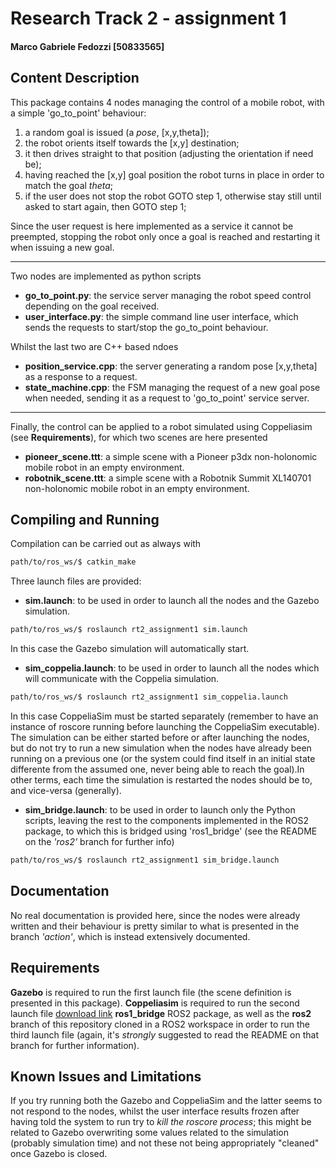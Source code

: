 # Research Track 2 - assignment 1

#### Marco Gabriele Fedozzi [50833565]

## Content Description

This package contains 4 nodes managing the control of a mobile robot, with a simple 'go_to_point' behaviour:
1. a random goal is issued (a _pose_, [x,y,theta]);
2. the robot orients itself towards the [x,y] destination;
3. it then drives straight to that position (adjusting the orientation if need be);
4. having reached the [x,y] goal position the robot turns in place in order to match the goal _theta_;
5. if the user does not stop the robot GOTO step 1, otherwise stay still until asked to start again, then GOTO step 1;

Since the user request is here implemented as a service it cannot be preempted, stopping the robot only once a goal is reached and restarting it when issuing a new goal.

---

Two nodes are implemented as python scripts
- **go_to_point.py**: the service server managing the robot speed control depending on the goal received.
- **user_interface.py**:  the simple command line user interface, which sends the requests to start/stop the go_to_point behaviour.

Whilst the last two are C++ based ndoes
- **position_service.cpp**: the server generating a random pose [x,y,theta] as a response to a request.
- **state_machine.cpp**:  the FSM managing the request of a new goal pose when needed, sending it as a request to 'go_to_point' service server.

---

Finally, the control can be applied to a robot simulated using Coppeliasim (see **Requirements**), for which two scenes are here presented
- **pioneer_scene.ttt**: a simple scene with a Pioneer p3dx non-holonomic mobile robot in an empty environment.
- **robotnik_scene.ttt**: a simple scene with a Robotnik Summit XL140701 non-holonomic mobile robot in an empty environment.

## Compiling and Running

Compilation can be carried out as always with
```bash
path/to/ros_ws/$ catkin_make
```

Three launch files are provided:
- **sim.launch**: to be used in order to launch all the nodes and the Gazebo simulation.
```bash
path/to/ros_ws/$ roslaunch rt2_assignment1 sim.launch
```
In this case the Gazebo simulation will automatically start.

- **sim_coppelia.launch**: to be used in order to launch all the nodes which will communicate with the Coppelia simulation.
```bash
path/to/ros_ws/$ roslaunch rt2_assignment1 sim_coppelia.launch
```
In this case CoppeliaSim must be started separately (remember to have an instance of roscore running before launching the CoppeliaSim executable). The simulation can be either started before or after launching the nodes, but do not try to run a new simulation when the nodes have already been running on a previous one (or the system could find itself in an initial state differente from the assumed one, never being able to reach the goal).In other terms, each time the simulation is restarted the nodes should be to, and vice-versa (generally).

- **sim_bridge.launch**: to be used in order to launch only the Python scripts, leaving the rest to the components implemented in the ROS2 package, to which this is bridged using 'ros1_bridge' (see the README on the _'ros2'_ branch for further info)
```bash
path/to/ros_ws/$ roslaunch rt2_assignment1 sim_bridge.launch
```

## Documentation

No real documentation is provided here, since the nodes were already written and their behaviour is pretty similar to what is presented in the branch _'action'_, which is instead extensively documented.

## Requirements

**Gazebo** is required to run the first launch file (the scene definition is presented in this package).
**Coppeliasim** is required to run the second launch file [download link](http://www.coppeliarobotics.com/downloads.html)
**ros1_bridge** ROS2 package, as well as the **ros2** branch of this repository cloned in a ROS2 workspace in order to run the third launch file (again, it's _strongly_ suggested to read the README on that branch for further information).

## Known Issues and Limitations

If you try running both the Gazebo and CoppeliaSim and the latter seems to not respond to the nodes, whilst the user interface results frozen after having told the system to run try to *kill the roscore process*; this might be related to Gazebo overwriting some values related to the simulation (probably simulation time) and not these not being appropriately "cleaned" once Gazebo is closed.
